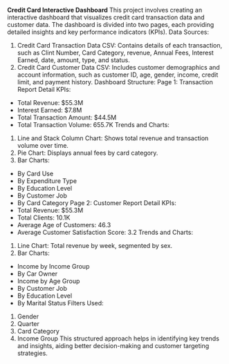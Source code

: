 **Credit Card Interactive Dashboard**
This project involves creating an interactive dashboard that visualizes credit card transaction data and customer data. The dashboard is divided into two pages, each providing detailed insights and key performance indicators (KPIs).
Data Sources:
1.	Credit Card Transaction Data CSV: Contains details of each transaction, such as Clint Number, Card Category, revenue, Annual Fees, Interest Earned, date, amount, type, and status.
2.	Credit Card Customer Data CSV: Includes customer demographics and account information, such as customer ID, age, gender, income, credit limit, and payment history.
Dashboard Structure:
Page 1: Transaction Report Detail
KPIs:
*	Total Revenue: $55.3M
*	Interest Earned: $7.8M
*	Total Transaction Amount: $44.5M
*	Total Transaction Volume: 655.7K
Trends and Charts:
1.	Line and Stack Column Chart: Shows total revenue and transaction volume over time.
2.	Pie Chart: Displays annual fees by card category.
3.	Bar Charts:
*	By Card Use
*	By Expenditure Type
*	By Education Level
*	By Customer Job
*	By Card Category
Page 2: Customer Report Detail
KPIs:
*	Total Revenue: $55.3M
*	Total Clients: 10.1K
*	Average Age of Customers: 46.3
*	Average Customer Satisfaction Score: 3.2
Trends and Charts:
1.	Line Chart: Total revenue by week, segmented by sex.
2.	Bar Charts:
*	Income by Income Group
*	By Car Owner
*	Income by Age Group
*	By Customer Job
*	By Education Level
*	By Marital Status
Filters Used:
1.	Gender
2.	Quarter
3.	Card Category
4.	Income Group
This structured approach helps in identifying key trends and insights, aiding better decision-making and customer targeting strategies.

